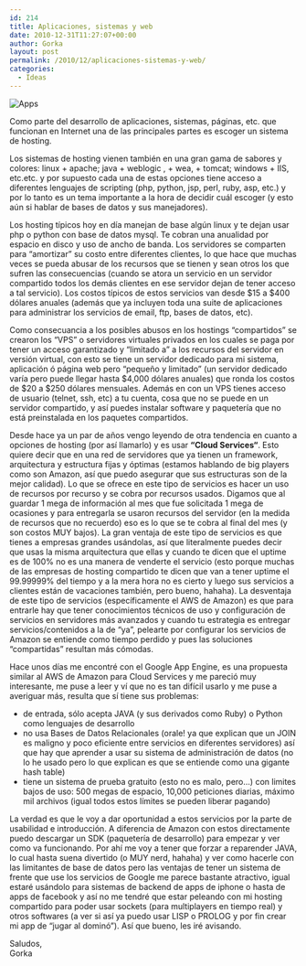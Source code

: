 ```yaml
---
id: 214
title: Aplicaciones, sistemas y web
date: 2010-12-31T11:27:07+00:00
author: Gorka
layout: post
permalink: /2010/12/aplicaciones-sistemas-y-web/
categories:
  - Ideas
---
```

<img style="margin: auto;" src="/wp-content/uploads/2010/12/apps.jpg" alt="Apps" />

Como parte del desarrollo de aplicaciones, sistemas, páginas, etc. que funcionan en Internet una de las principales partes es escoger un sistema de hosting.

Los sistemas de hosting vienen también en una gran gama de sabores y colores: linux + apache; java + weblogic , + wea, + tomcat; windows + IIS, etc.etc. y por supuesto cada una de estas opciones tiene acceso a diferentes lenguajes de scripting (php, python, jsp, perl, ruby, asp, etc.) y por lo tanto es un tema importante a la hora de decidir cuál escoger (y esto aún si hablar de bases de datos y sus manejadores).

Los hosting típicos hoy en día manejan de base algún linux y te dejan usar php o python con base de datos mysql. Te cobran una anualidad por espacio en disco y uso de ancho de banda. Los servidores se comparten para “amortizar” su costo entre diferentes clientes, lo que hace que muchas veces se pueda abusar de los recursos que se tienen y sean otros los que sufren las consecuencias (cuando se atora un servicio en un servidor compartido todos los demás clientes en ese servidor dejan de tener acceso a tal servicio). Los costos típicos de estos servicios van desde $15 a $400 dólares anuales (además que ya incluyen toda una suite de aplicaciones para administrar los servicios de email, ftp, bases de datos, etc).

Como consecuancia a los posibles abusos en los hostings “compartidos” se crearon los “VPS” o servidores virtuales privados en los cuales se paga por tener un acceso garantizado y “limitado a” a los recursos del servidor en versión virtual, con esto se tiene un servidor dedicado para mi sistema, aplicación ó página web pero “pequeño y limitado” (un servidor dedicado varía pero puede llegar hasta $4,000 dólares anuales) que ronda los costos de $20 a $250 dólares mensuales. Además en con un VPS tienes acceso de usuario (telnet, ssh, etc) a tu cuenta, cosa que no se puede en un servidor compartido, y así puedes instalar software y paquetería que no está preinstalada en los paquetes compartidos.

Desde hace ya un par de años vengo leyendo de otra tendencia en cuanto a opciones de hosting (por así llamarlo) y es usar **“Cloud Services“**. Esto quiere decir que en una red de servidores que ya tienen un framework, arquitectura y estructura fijas y óptimas (estamos hablando  de big players como son Amazon, así que puedo asegurar que sus estructuras son de la mejor calidad). Lo que se ofrece en este tipo de servicios es hacer un uso de recursos por recurso y se cobra por recursos usados. Digamos que al guardar 1 mega de información al mes que fue solicitada 1 mega de ocasiones y para entregarla se usaron recursos del servidor (en la medida de recursos que no recuerdo) eso es lo que se te cobra al final del mes (y son costos MUY bajos). La gran ventaja de este tipo de servicios es que tienes a empresas grandes usándolas, así  que literalmente puedes decir que usas la misma arquitectura que ellas y cuando te dicen que el uptime es de 100% no es una manera de venderte el servicio (esto porque muchas de las empresas de hosting compartido te dicen que van a tener uptime el 99.99999% del tiempo y a la mera hora no es cierto y luego sus servicios a clientes están de vacaciones también, pero bueno, hahaha).
La desventaja de este tipo de servicios (específicamente el AWS de Amazon) es que para entrarle hay que tener conocimientos técnicos de uso y configuración de servicios en servidores más avanzados y cuando tu estrategia es entregar servicios/contenidos a la de “ya”, pelearte por configurar los servicios de Amazon se entiende como tiempo perdido y pues las soluciones “compartidas” resultan más cómodas.

Hace unos días me encontré con el Google App Engine, es una propuesta similar al AWS de Amazon para Cloud Services y me pareció muy interesante, me puse a leer y ví que no es tan difícil usarlo y me puse a averiguar más, resulta que sí tiene sus problemas:

- de entrada, sólo acepta JAVA (y sus derivados como Ruby) o Python como lenguajes de desarrollo
- no usa Bases de Datos Relacionales (orale! ya que explican que un JOIN es maligno y poco eficiente entre servicios en diferentes servidores) así que hay que aprender a usar su sistema de administración de datos (no lo he usado pero lo que explican es que se entiende como una gigante hash table)
- tiene un sistema de prueba gratuito (esto no es malo, pero…) con limites bajos de uso: 500 megas de espacio, 10,000 peticiones diarias, máximo mil archivos (igual todos estos límites se pueden liberar pagando)

La verdad es que le voy a dar oportunidad a estos servicios por la parte de usabilidad e introducción. A diferencia de Amazon con estos directamente puedo descargar un SDK (paquetería de desarrollo) para empezar y ver como va funcionando. Por ahí me voy a tener que forzar a reparender JAVA, lo cual hasta suena divertido (o MUY nerd, hahaha) y ver como hacerle con las limitantes de base de datos pero las ventajas de tener un sistema de frente que use los servicios de Google me parece bastante atractivo, igual estaré usándolo para sistemas de backend de apps de iphone o hasta de apps de facebook y así no me tendré que estar peleando con mi hosting compartido para poder usar sockets (para multiplayers en tiempo real) y otros softwares (a ver si así ya puedo usar LISP o PROLOG y por fin crear mi app de “jugar al dominó”). Así que bueno, les iré avisando.

Saludos,<br />
Gorka
